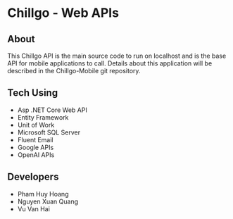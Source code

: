 # Chillgo - Web APIs

## About

This Chillgo API is the main source code to run on localhost and is the base API for mobile applications to call. Details about this application will be described in the Chillgo-Mobile git repository.

## Tech Using

- Asp .NET Core Web API
- Entity Framework
- Unit of Work
- Microsoft SQL Server
- Fluent Email
- Google APIs
- OpenAI APIs

## Developers

- Pham Huy Hoang
- Nguyen Xuan Quang
- Vu Van Hai
